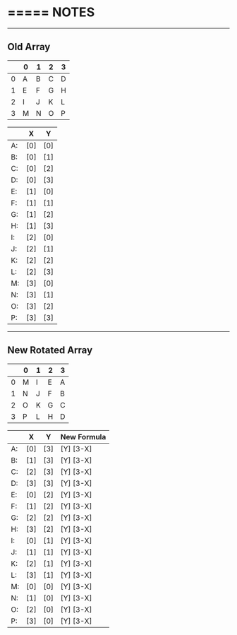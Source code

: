 =====
NOTES
=====

---------
Old Array
---------

|		|	0	|	1	|	2	|	3	|
|-------|-------|-------|-------|-------|
|	0	|	A	|	B	|	C	|	D	|
|	1	|	E	|	F	|	G	|	H	|	
|	2	|	I	|	J	|	K	|	L	|
|	3	|	M	|	N	|	O	|	P	|


|		|	X	|	Y	|
|-------|-------|-------|
|	A: 	|	[0] |  [0]	|
|	B: 	|	[0] |  [1]	|
|	C: 	|	[0] |  [2]	|
|	D: 	|	[0] |  [3]	|
|	E: 	|	[1] |  [0]	|
|	F: 	|	[1] |  [1]	|
|	G: 	|	[1] |  [2]	|
|	H: 	|	[1] |  [3]	|
|	I: 	|	[2] |  [0]	|
|	J: 	|	[2] |  [1]	|
|	K: 	|	[2] |  [2]	|
|	L: 	|	[2] |  [3]	|
|	M: 	|	[3] |  [0]	|
|	N: 	|	[3] |  [1]	|
|	O: 	|	[3] |  [2]	|
|	P: 	|	[3] |  [3]	|

---------
New Rotated Array
---------

|		|	0	|	1	|	2	|	3	|
|-------|-------|-------|-------|-------|
|	0	|	M	|	I	|	E	|	A	|
|	1	|	N	|	J	|	F	|	B	|
|	2	|	O	|	K	|	G	|	C	|
|	3	|	P	|	L	|	H	|	D	|


|		|	X	|	Y	|	 New Formula    |
|-------|-------|-------|-------------------|    
|	A: 	|	[0] |  [3]	|	  [Y] [3-X]     |
|	B: 	|	[1] |  [3]	|	  [Y] [3-X]     |
|	C: 	|	[2] |  [3]	|	  [Y] [3-X]     |
|	D: 	|	[3] |  [3]	|	  [Y] [3-X]     |
|	E: 	|	[0] |  [2]	|	  [Y] [3-X]     |
|	F: 	|	[1] |  [2]	|	  [Y] [3-X]     |
|	G: 	|	[2] |  [2]	|	  [Y] [3-X]     |
|	H: 	|	[3] |  [2]	|	  [Y] [3-X]     |
|	I: 	|	[0] |  [1]	|	  [Y] [3-X]     |
|	J: 	|	[1] |  [1]	|	  [Y] [3-X]     |
|	K: 	|	[2] |  [1]	|	  [Y] [3-X]     |
|	L: 	|	[3] |  [1]	|	  [Y] [3-X]     |
|	M: 	|	[0] |  [0]	|	  [Y] [3-X]     |
|	N: 	|	[1] |  [0]	|	  [Y] [3-X]     |
|	O: 	|	[2] |  [0]	|	  [Y] [3-X]     |
|	P: 	|	[3] |  [0]	|	  [Y] [3-X]     |